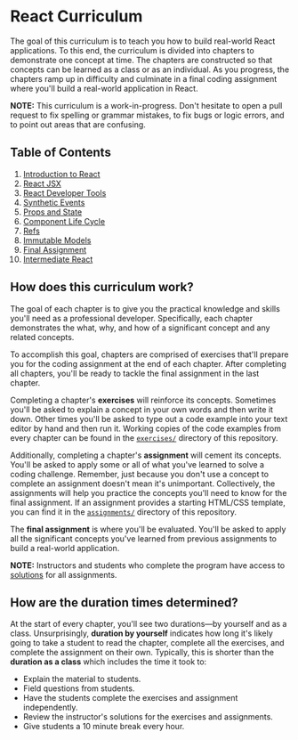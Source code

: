 # React Curriculum

The goal of this curriculum is to teach you how to build real-world React applications. To this end, the curriculum is divided into chapters to demonstrate one concept at time. The chapters are constructed so that concepts can be learned as a class or as an individual. As you progress, the chapters ramp up in difficulty and culminate in a final coding assignment where you'll build a real-world application in React.

**NOTE:** This curriculum is a work-in-progress. Don't hesitate to open a pull request to fix spelling or grammar mistakes, to fix bugs or logic errors, and to point out areas that are confusing.

## Table of Contents

1. [Introduction to React](01-introduction-to-react.md)
2. [React JSX](02-react-jsx.md)
3. [React Developer Tools](03-react-developer-tools.md)
4. [Synthetic Events](04-synthetic-events.md)
5. [Props and State](05-props-and-state.md)
6. [Component Life Cycle](06-component-life-cycle.md)
7. [Refs](07-refs.md)
8. [Immutable Models](08-immutable-models.md)
9. [Final Assignment](09-final-assignment.md)
10. [Intermediate React](https://github.com/gschool/intermediate_react)

## How does this curriculum work?

The goal of each chapter is to give you the practical knowledge and skills you'll need as a professional developer. Specifically, each chapter demonstrates the what, why, and how of a significant concept and any related concepts.

To accomplish this goal, chapters are comprised of exercises that'll prepare you for the coding assignment at the end of each chapter. After completing all chapters, you'll be ready to tackle the final assignment in the last chapter.

Completing a chapter's **exercises** will reinforce its concepts. Sometimes you'll be asked to explain a concept in your own words and then write it down. Other times you'll be asked to type out a code example into your text editor by hand and then run it.  Working copies of the code examples from every chapter can be found in the [`exercises/`](exercises/) directory of this repository.

Additionally, completing a chapter's **assignment** will cement its concepts. You'll be asked to apply some or all of what you've learned to solve a coding challenge. Remember, just because you don't use a concept to complete an assignment doesn't mean it's unimportant. Collectively, the assignments will help you practice the concepts you'll need to know for the final assignment. If an assignment provides a starting HTML/CSS template, you can find it in the [`assignments/`](assignments/) directory of this repository.

The **final assignment** is where you'll be evaluated. You'll be asked to apply all the significant concepts you've learned from previous assignments to build a real-world application.

**NOTE:** Instructors and students who complete the program have access to [solutions](https://github.com/gSchool/react-curriculum-solutions) for all assignments.

## How are the duration times determined?

At the start of every chapter, you'll see two durations—by yourself and as a class. Unsurprisingly, **duration by yourself** indicates how long it's likely going to take a student to read the chapter, complete all the exercises, and complete the assignment on their own. Typically, this is shorter than the **duration as a class** which includes the time it took to:

* Explain the material to students.
* Field questions from students.
* Have the students complete the exercises and assignment independently.
* Review the instructor's solutions for the exercises and assignments.
* Give students a 10 minute break every hour.
